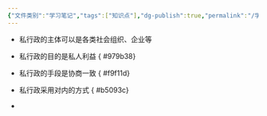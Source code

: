 ```yaml
---
{"文件类别":"学习笔记","tags":["知识点"],"dg-publish":true,"permalink":"/学习笔记/知识点cheese/私行政/","dgPassFrontmatter":true}
---
```


- 私行政的主体可以是各类社会组织、企业等
- 私行政的目的是私人利益
{ #979b38}

- 私行政的手段是协商一致
{ #f9f11d}

- 私行政采用对内的方式
{ #b5093c}

- 
